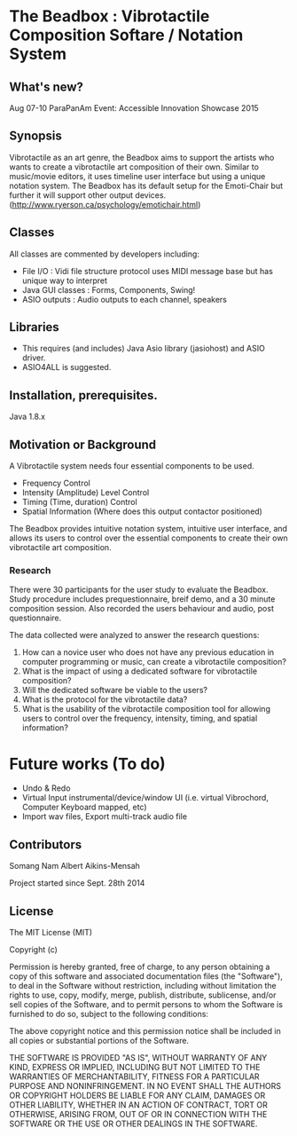 The Beadbox : Vibrotactile Composition Softare / Notation System
==============================
## What's new?
Aug 07-10 ParaPanAm Event: Accessible Innovation Showcase 2015

## Synopsis
Vibrotactile as an art genre, the Beadbox aims to support the artists who wants to create a vibrotactile art composition of their own. Similar to music/movie editors, it uses timeline user interface but using a unique notation system. The Beadbox has its default setup for the Emoti-Chair but further it will support other output devices. (http://www.ryerson.ca/psychology/emotichair.html)

## Classes
All classes are commented by developers including:
- File I/O : Vidi file structure protocol uses MIDI message base but has unique way to interpret
- Java GUI classes : Forms, Components, Swing!
- ASIO outputs : Audio outputs to each channel, speakers

## Libraries
- This requires (and includes) Java Asio library (jasiohost) and ASIO driver.
- ASIO4ALL is suggested.

## Installation, prerequisites.
Java 1.8.x

## Motivation or Background
A Vibrotactile system needs four essential components to be used.
* Frequency Control
* Intensity (Amplitude) Level Control
* Timing (Time, duration) Control
* Spatial Information (Where does this output contactor positioned)

The Beadbox provides intuitive notation system, intuitive user interface, and allows its users to control over the essential components to create their own vibrotactile art composition.

### Research
There were 30 participants for the user study to evaluate the Beadbox.
Study procedure includes prequestionnaire, breif demo, and a 30 minute composition session.
Also recorded the users behaviour and audio, post questionnaire.

The data collected were analyzed to answer the research questions:
1. How can a novice user who does not have any previous education in computer programming or music, can create a vibrotactile composition?
2. What is the impact of using a dedicated software for vibrotactile composition?
3. Will the dedicated software be viable to the users?
4. What is the protocol for the vibrotactile data?
5. What is the usability of the vibrotactile composition tool for allowing users to control over the frequency, intensity, timing, and spatial information?



# Future works (To do)
- Undo & Redo 
- Virtual Input instrumental/device/window UI (i.e. virtual Vibrochord, Computer Keyboard mapped, etc)
- Import wav files, Export multi-track audio file

## Contributors
Somang Nam
Albert Aikins-Mensah 

Project started since Sept. 28th 2014



## License

The MIT License (MIT)

Copyright (c) <year> <copyright holders>

Permission is hereby granted, free of charge, to any person obtaining a copy
of this software and associated documentation files (the "Software"), to deal
in the Software without restriction, including without limitation the rights
to use, copy, modify, merge, publish, distribute, sublicense, and/or sell
copies of the Software, and to permit persons to whom the Software is
furnished to do so, subject to the following conditions:

The above copyright notice and this permission notice shall be included in
all copies or substantial portions of the Software.

THE SOFTWARE IS PROVIDED "AS IS", WITHOUT WARRANTY OF ANY KIND, EXPRESS OR
IMPLIED, INCLUDING BUT NOT LIMITED TO THE WARRANTIES OF MERCHANTABILITY,
FITNESS FOR A PARTICULAR PURPOSE AND NONINFRINGEMENT. IN NO EVENT SHALL THE
AUTHORS OR COPYRIGHT HOLDERS BE LIABLE FOR ANY CLAIM, DAMAGES OR OTHER
LIABILITY, WHETHER IN AN ACTION OF CONTRACT, TORT OR OTHERWISE, ARISING FROM,
OUT OF OR IN CONNECTION WITH THE SOFTWARE OR THE USE OR OTHER DEALINGS IN
THE SOFTWARE.
